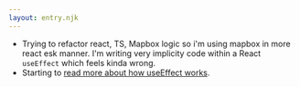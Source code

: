```yaml
---
layout: entry.njk
---
```


- Trying to refactor react, TS, Mapbox logic so i'm using mapbox in more react esk manner. I'm writing very implicity code within a React `useEffect` which feels kinda wrong. 
- Starting to [read more about how useEffect works](https://overreacted.io/a-complete-guide-to-useeffect/).
